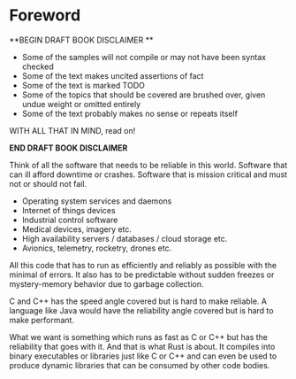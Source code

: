# Foreword

**BEGIN DRAFT BOOK DISCLAIMER **

* Some of the samples will not compile or may not have been syntax checked
* Some of the text makes uncited assertions of fact
* Some of the text is marked TODO
* Some of the topics that should be covered are brushed over, given undue weight or omitted entirely
* Some of the text probably makes no sense or repeats itself

WITH ALL THAT IN MIND, read on!

**END DRAFT BOOK DISCLAIMER**

Think of all the software that needs to be reliable in this world. Software that can ill afford downtime or crashes. Software that is mission critical and must not or should not fail.

* Operating system services and daemons
* Internet of things devices
* Industrial control software
* Medical devices, imagery etc.
* High availability servers \/ databases \/ cloud storage etc.
* Avionics, telemetry, rocketry, drones etc.

All this code that has to run as efficiently and reliably as possible with the minimal of errors. It also has to be predictable without sudden freezes or mystery-memory behavior due to garbage collection.

C and C++ has the speed angle covered but is hard to make reliable. A language like Java would have the reliability angle covered but is hard to make performant.

What we want is something which runs as fast as C or C++ but has the reliability that goes with it. And that is what Rust is about. It compiles into binary executables or libraries just like C or C++ and can even be used to produce dynamic libraries that can be consumed by other code bodies.


